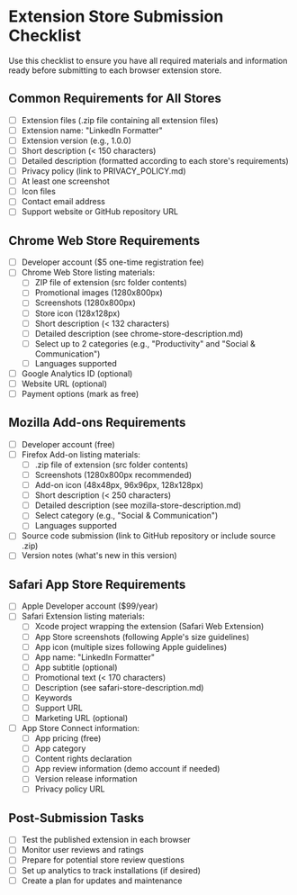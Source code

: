 # Extension Store Submission Checklist

Use this checklist to ensure you have all required materials and information ready before submitting to each browser extension store.

## Common Requirements for All Stores

-   [ ] Extension files (.zip file containing all extension files)
-   [ ] Extension name: "LinkedIn Formatter"
-   [ ] Extension version (e.g., 1.0.0)
-   [ ] Short description (< 150 characters)
-   [ ] Detailed description (formatted according to each store's requirements)
-   [ ] Privacy policy (link to PRIVACY_POLICY.md)
-   [ ] At least one screenshot
-   [ ] Icon files
-   [ ] Contact email address
-   [ ] Support website or GitHub repository URL

## Chrome Web Store Requirements

-   [ ] Developer account ($5 one-time registration fee)
-   [ ] Chrome Web Store listing materials:
    -   [ ] ZIP file of extension (src folder contents)
    -   [ ] Promotional images (1280x800px)
    -   [ ] Screenshots (1280x800px)
    -   [ ] Store icon (128x128px)
    -   [ ] Short description (< 132 characters)
    -   [ ] Detailed description (see chrome-store-description.md)
    -   [ ] Select up to 2 categories (e.g., "Productivity" and "Social & Communication")
    -   [ ] Languages supported
-   [ ] Google Analytics ID (optional)
-   [ ] Website URL (optional)
-   [ ] Payment options (mark as free)

## Mozilla Add-ons Requirements

-   [ ] Developer account (free)
-   [ ] Firefox Add-on listing materials:
    -   [ ] .zip file of extension (src folder contents)
    -   [ ] Screenshots (1280x800px recommended)
    -   [ ] Add-on icon (48x48px, 96x96px, 128x128px)
    -   [ ] Short description (< 250 characters)
    -   [ ] Detailed description (see mozilla-store-description.md)
    -   [ ] Select category (e.g., "Social & Communication")
    -   [ ] Languages supported
-   [ ] Source code submission (link to GitHub repository or include source .zip)
-   [ ] Version notes (what's new in this version)

## Safari App Store Requirements

-   [ ] Apple Developer account ($99/year)
-   [ ] Safari Extension listing materials:
    -   [ ] Xcode project wrapping the extension (Safari Web Extension)
    -   [ ] App Store screenshots (following Apple's size guidelines)
    -   [ ] App icon (multiple sizes following Apple guidelines)
    -   [ ] App name: "LinkedIn Formatter"
    -   [ ] App subtitle (optional)
    -   [ ] Promotional text (< 170 characters)
    -   [ ] Description (see safari-store-description.md)
    -   [ ] Keywords
    -   [ ] Support URL
    -   [ ] Marketing URL (optional)
-   [ ] App Store Connect information:
    -   [ ] App pricing (free)
    -   [ ] App category
    -   [ ] Content rights declaration
    -   [ ] App review information (demo account if needed)
    -   [ ] Version release information
    -   [ ] Privacy policy URL

## Post-Submission Tasks

-   [ ] Test the published extension in each browser
-   [ ] Monitor user reviews and ratings
-   [ ] Prepare for potential store review questions
-   [ ] Set up analytics to track installations (if desired)
-   [ ] Create a plan for updates and maintenance
